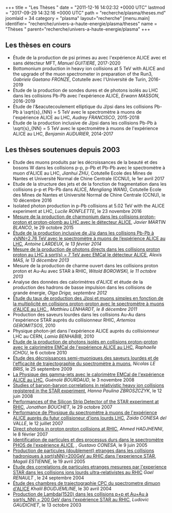 +++
title = "Les Thèses "
date = "2011-12-16 14:02:32 +0000 UTC"
lastmod = "2017-09-29 14:32:16 +0000 UTC"
path = "recherche/plasma/theses.md"
joomlaid = 34
category = "plasma"
layout="recherche"
[menu.main]
  identifier= "recherche/univers-a-haute-energie/plasma/theses"
  name = "Thèses "
  parent="recherche/univers-a-haute-energie/plasma"
+++
<h2 class="phd">Les thèses en cours</h2>
<ul>
<li class="phd">Étude de la production de psi primes au avec l'expérience ALICE avec et sans détecteur MFT, <em class="author">Manuel GUITIERE</em>, 2017-2020</li>
<li class="phd">Bottomonium production in heavy ion collisions at 5 TeV with ALICE and the upgrade of the muon spectrometer in preparation of the Run3, <em class="author">Gabriele Gaetano FRONZÉ</em>, Cotutelle avec l'Université de Turin, 2016-2019</li>
<li class="phd">Étude de la production de sondes dures et de photons isolés au LHC dans les collisions Pb-Pb avec l'expérience ALICE, <em class="author">Erwann MASSON</em>, 2016-2019</li>
<li class="phd">Étude de l'&amp;eacutecoulement elliptique du J/psi dans les collisions Pb-Pb à \sqrt{s}_{NN} = 5 TeV avec le spectromètre à muons de l'expérience ALICE au LHC, <em class="author">Audrey FRANCISCO</em>, 2015-2018</li>
<li class="phd">Étude de la production inclusive de J/psi dans les collisions Pb-Pb à \sqrt{s}_{NN} = 5 TeV avec le spectromètre à muons de l'expérience ALICE au LHC, <em class="author">Benjamin AUDURIER</em>, 2014-2017</li>
</ul>
<h2>Les thèses soutenues depuis 2003</h2>
<ul>
<li class="phd">Etude des muons produits par les décroissances de la beauté et des bosons W dans les collisions p-p, p-Pb et Pb-Pb avec le spectromètre à muon d'ALICE au LHC, <em class="author">Jianhui ZHU</em>, Cotutelle Ecole des Mines de Nantes et Université Normal de Chine Centrale (CCNU), le 1er avril 2017</li>
<li class="phd">Etude de la structure des jets et de la fonction de fragmentation dans les collisions p-p et Pb-Pb dans ALICE, <em class="author">Mengliang WANG</em>, Cotutelle Ecole des Mines de Nantes et Université Normal de Chine Centrale (CCNU), le 10 décembre 2016</li>
<li class="phd">Isolated photon production in p-Pb collisions at 5.02 TeV with the ALICE experiment at LHC, <em class="author">Lucile RONFLETTE</em>, le 23 novembre 2016</li>
<li class="phd"><a href="https://tel.archives-ouvertes.fr/tel-01343641">Mesure de la production de charmonium dans les collisions proton-proton et proton-plomb au LHC avec le détecteur ALICE</a>, <em class="author">Javier MARTIN BLANCO</em>, le 29 octobre 2015</li>
<li class="phd"><a href="https://tel.archives-ouvertes.fr/tel-01044653">Étude de la production inclusive de J/ψ dans les collisions Pb-Pb à √sNN=2,76 TeV avec le spectromètre à muons de l’expérience ALICE au LHC</a>, <em class="author"> Antoine LARDEUX, le 13 février 2014 </em></li>
<li class="phd"><a href="http://tel.archives-ouvertes.fr/tel-00952893"> Mesure de la production de photons directs dans les collisions proton proton au LHC à sqrt(s) = 7 TeV avec EMCal le détecteur ALICE</a>, <em class="author"> Alexis MAS, le 13 décembre 2013</em></li>
<li class="phd">Mesure de la production de charme ouvert dans les collisions proton proton et Au-Au avec STAR à RHIC, <em class="author"> Witold BOROWSKI, le 11 octobre 2013</em></li>
<li class="phd">Analyse des données des calorimètres d'ALICE et étude de la production des hadrons de basse impulsion dans les collisions de grande énergie, <em class="author"> Olga Driga, septembre 2012</em></li>
<li class="phd"><a href="http://tel.archives-ouvertes.fr/tel-00703231"> Étude du taux de production des J/psi et muons simples en fonction de la multiplicité en collisions proton-proton avec le spectromètre à muons d'ALICE au LHC </a>, <em class="author"> Matthieu LENHARDT, le 8 décembre 2011</em></li>
<li class="phd">Production des saveurs lourdes dans les collisions Au-Au dans l'expérience STAR auprès du collisionneur RHIC, <em class="author">Artemios GEROMITSOS</em>, 2010</li>
<li class="phd">Physique photon-jet dans l'expérience ALICE auprès du collisionneur LHC au CERN, <em class="author">Lamia BENHABIB</em>, 2010</li>
<li class="phd"><a href="http://tel.archives-ouvertes.fr/tel-00553136/fr/" target="_blank">Étude de la production de photons isolés en collisions proton-proton avec le calorimètre EMCal de l'expérience ALICE au LHC</a>, <em class="author">Raphaelle ICHOU</em>, le 6 octobre 2010</li>
<li class="phd"><a href="http://tel.archives-ouvertes.fr/tel-00464809/fr/" target="_blank">Étude des décroissances semi-muoniques des saveurs lourdes et de l'efficacité de trajectographie du spectromètre à muons</a>, <em class="author">Nicolas LE BRIS</em>, le 25 septembre 2009</li>
<li class="phd"><a href="http://tel.archives-ouvertes.fr/tel-00352948/fr/" target="_blank">La Physique des gamma-jets avec le calorimètre EMCal de l'expérience ALICE au LHC</a>, <em class="author">Guénolé BOURDAUD</em>, le 3 novembre 2008</li>
<li class="phd"><a href="http://www.if.pw.edu.pl/~gos/" target="_blank">Studies of baryon-baryon correlations in relativistic heavy ion collisions registered in the STAR experiment</a>, <em class="author">Hanna Paulina ZBROSZCZYK</em>, le 12 juin 2008</li>
<li class="phd"><a href="http://tel.archives-ouvertes.fr/tel-00199494/fr/" target="_blank">Performances of the Silicon Strip Detector of the STAR experiment at RHIC</a>, <em class="author">Jonathan BOUCHET</em>, le 29 octobre 2007</li>
<li class="phd"><a href="http://tel.archives-ouvertes.fr/tel-00198703/fr/" target="_blank">Performance de Physique du spectromètre à muons de l'expérience ALICE auprès du futur collisioneur d'ions lourds LHC</a>, <em class="author">Zaida CONESA del VALLE</em>, le 12 juillet 2007</li>
<li class="phd"><a href="http://tel.archives-ouvertes.fr/tel-00137654/fr/" target="_blank">Direct photons in proton proton collisions at RHIC</a>, <em class="author">Ahmed HADJHENNI</em>, le 8 février 2007</li>
<li class="phd"><a href="http://tel.ccsd.cnrs.fr/tel-00084765" target="_blank">Identification de particules et des processus durs dans le spectromètre PHOS de l'expérience ALICE</a>, <em class="author">, Gustavo CONESA</em>, le 9 juin 2005</li>
<li class="phd"><a href="http://tel.ccsd.cnrs.fr/tel-00011024" target="_blank">Production de particules (doublement) etranges dans les collisions hadroniques à sqrt(sNN)=200GeV au RHIC dans l'experience STAR</a>, <em class="author">Magali ESTIENNE</em>, le 19 avril 2005</li>
<li class="phd"><a href="http://tel.archives-ouvertes.fr/tel-00007489" target="_blank">Étude des correlations de particules etranges mesurees par l'experience STAR dans les collisions ions lourds ultra-relativistes au RHIC</a><em class="author"> Gael RENAULT </em>, le 24 septembre 2004</li>
<li class="phd"><a href="http://cdsweb.cern.ch/record/798710?ln=fr" target="_blank">Étude des chambres de trajectographie CPC du spectrometre dimuon d'ALICE</a> <em class="author">Khalil BOUDJEMLINE</em>, le 30 avril 2004</li>
<li class="phd"><a href="http://tel.ccsd.cnrs.fr/documents/archives0/00/00/37/75/index_fr.html">Production de Lambda(1520) dans les collisions p+p et Au+Au à sqrt(s_NN) = 200 GeV dans l'expérience STAR au RHIC</a>, <em class="author">Ludovic GAUDICHET</em>, le 13 octobre 2003</li>
</ul>